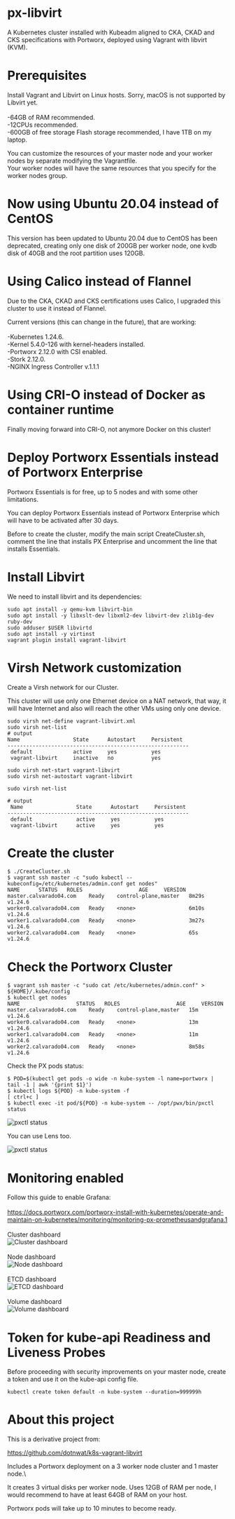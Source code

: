# px-libvirt

A Kubernetes cluster installed with Kubeadm aligned to CKA, CKAD and CKS specifications with Portworx, deployed using Vagrant with libvirt (KVM).

# Prerequisites

Install Vagrant and Libvirt on Linux hosts. Sorry, macOS is not supported by Libvirt yet.\
\
-64GB of RAM recommended.\
-12CPUs recommended.\
-600GB of free storage Flash storage recommended, I have 1TB on my laptop.

You can customize the resources of your master node and your worker nodes by separate modifying the Vagrantfile.\
Your worker nodes will have the same resources that you specify for the worker nodes group.

# Now using Ubuntu 20.04 instead of CentOS

This version has been updated to Ubuntu 20.04 due to CentOS has been deprecated, creating only one disk of 200GB per worker node, one kvdb disk of 40GB and the root partition uses 120GB.

# Using Calico instead of Flannel

Due to the CKA, CKAD and CKS certifications uses Calico, I upgraded this cluster to use it instead of Flannel.

Current versions (this can change in the future), that are working:\
\
-Kubernetes 1.24.6.
\
-Kernel 5.4.0-126 with kernel-headers installed.
\
-Portworx 2.12.0 with CSI enabled.
\
-Stork 2.12.0.
\
-NGINX Ingress Controller v.1.1.1

# Using CRI-O instead of Docker as container runtime

Finally moving forward into CRI-O, not anymore Docker on this cluster!

# Deploy Portworx Essentials instead of Portworx Enterprise

Portworx Essentials is for free, up to 5 nodes and with some other limitations.

You can deploy Portworx Essentials instead of Portworx Enterprise which will have to be activated after 30 days.

Before to create the cluster, modify the main script CreateCluster.sh, comment the line that installs PX Enterprise and uncomment the line that installs Essentials.
 

# Install Libvirt

We need to install libvirt and its dependencies:

```
sudo apt install -y qemu-kvm libvirt-bin
sudo apt install -y libxslt-dev libxml2-dev libvirt-dev zlib1g-dev ruby-dev
sudo adduser $USER libvirtd
sudo apt install -y virtinst
vagrant plugin install vagrant-libvirt

```

# Virsh Network customization

Create a Virsh network for our Cluster.

This cluster will use only one Ethernet device on a NAT network, that way, it will have Internet and also will reach the other VMs using only one device.


```
sudo virsh net-define vagrant-libvirt.xml
sudo virsh net-list
# output
Name                 State      Autostart     Persistent
----------------------------------------------------------
 default             active     yes           yes
 vagrant-libvirt     inactive   no            yes

sudo virsh net-start vagrant-libvirt
sudo virsh net-autostart vagrant-libvirt

sudo virsh net-list

# output
 Name                 State      Autostart     Persistent
----------------------------------------------------------
 default              active     yes           yes
 vagrant-libvirt      active     yes           yes
```

# Create the cluster

```
$ ./CreateCluster.sh
$ vagrant ssh master -c "sudo kubectl --kubeconfig=/etc/kubernetes/admin.conf get nodes"
NAME      STATUS   ROLES                  AGE     VERSION
master.calvarado04.com    Ready    control-plane,master   8m29s   v1.24.6
worker0.calvarado04.com   Ready    <none>                 6m10s   v1.24.6
worker1.calvarado04.com   Ready    <none>                 3m27s   v1.24.6
worker2.calvarado04.com   Ready    <none>                 65s     v1.24.6

```

# Check the Portworx Cluster

```
$ vagrant ssh master -c "sudo cat /etc/kubernetes/admin.conf" > ${HOME}/.kube/config
$ kubectl get nodes
NAME                  STATUS   ROLES                  AGE     VERSION
master.calvarado04.com    Ready    control-plane,master   15m     v1.24.6
worker0.calvarado04.com   Ready    <none>                 13m     v1.24.6
worker1.calvarado04.com   Ready    <none>                 11m     v1.24.6
worker2.calvarado04.com   Ready    <none>                 8m58s   v1.24.6
```
Check the PX pods status:

```
$ POD=$(kubectl get pods -o wide -n kube-system -l name=portworx | tail -1 | awk '{print $1}')
$ kubectl logs ${POD} -n kube-system -f
[ ctrl+c ]
$ kubectl exec -it pod/${POD} -n kube-system -- /opt/pwx/bin/pxctl status
```
![pxctl status](/images/px-status.png)

You can use Lens too.

![pxctl status](/images/cluster.png)


# Monitoring enabled

Follow this guide to enable Grafana:\
\
https://docs.portworx.com/portworx-install-with-kubernetes/operate-and-maintain-on-kubernetes/monitoring/monitoring-px-prometheusandgrafana.1
\
\
Cluster dashboard\
![Cluster dashboard](/images/grafana-cluster.png)\
\
Node dashboard\
![Node dashboard](/images/grafana-node.png)\
\
ETCD dashboard\
![ETCD dashboard](/images/grafana-etcd.png)\
\
Volume dashboard\
![Volume dashboard](/images/grafana-volume.png)

# Token for kube-api Readiness and Liveness Probes

Before proceeding with security improvements on your master node, create a token and use it on the kube-api config file.

```
kubectl create token default -n kube-system --duration=999999h
```

# About this project

This is a derivative project from:

https://github.com/dotnwat/k8s-vagrant-libvirt 

Includes a Portworx deployment on a 3 worker node cluster and 1 master node.\

It creates 3 virtual disks per worker node. Uses 12GB of RAM per node, I would recommend to have at least 64GB of RAM on your host.

Portworx pods will take up to 10 minutes to become ready.

